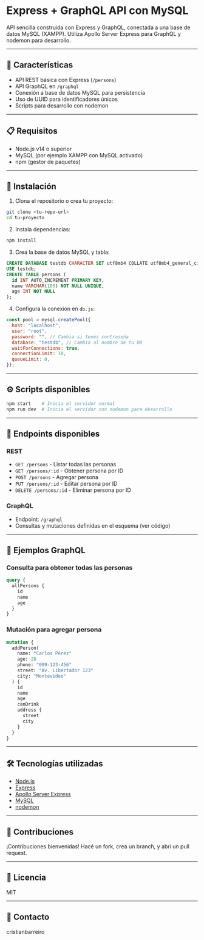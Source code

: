 # Express + GraphQL API con MySQL

API sencilla construida con Express y GraphQL, conectada a una base de datos MySQL (XAMPP). Utiliza Apollo Server Express para GraphQL y nodemon para desarrollo.

---

## 🚀 Características

- API REST básica con Express (`/persons`)
- API GraphQL en `/graphql`
- Conexión a base de datos MySQL para persistencia
- Uso de UUID para identificadores únicos
- Scripts para desarrollo con nodemon

---

## 📋 Requisitos

- Node.js v14 o superior
- MySQL (por ejemplo XAMPP con MySQL activado)
- npm (gestor de paquetes)

---

## 🔧 Instalación

1. Clona el repositorio o crea tu proyecto:

```bash
git clone <tu-repo-url>
cd tu-proyecto
```

2. Instala dependencias:

```bash
npm install
```

3. Crea la base de datos MySQL y tabla:

```sql
CREATE DATABASE testdb CHARACTER SET utf8mb4 COLLATE utf8mb4_general_ci;
USE testdb;
CREATE TABLE persons (
  id INT AUTO_INCREMENT PRIMARY KEY,
  name VARCHAR(100) NOT NULL UNIQUE,
  age INT NOT NULL
);
```

4. Configura la conexión en `db.js`:

```js
const pool = mysql.createPool({
  host: "localhost",
  user: "root",
  password: "", // Cambia si tenés contraseña
  database: "testdb", // Cambia al nombre de tu DB
  waitForConnections: true,
  connectionLimit: 10,
  queueLimit: 0,
});
```

---

## ⚙️ Scripts disponibles

```bash
npm start    # Inicia el servidor normal
npm run dev  # Inicia el servidor con nodemon para desarrollo
```

---

## 📡 Endpoints disponibles

### REST

- `GET /persons` - Listar todas las personas
- `GET /persons/:id` - Obtener persona por ID
- `POST /persons` - Agregar persona
- `PUT /persons/:id` - Editar persona por ID
- `DELETE /persons/:id` - Eliminar persona por ID

### GraphQL

- Endpoint: `/graphql`
- Consultas y mutaciones definidas en el esquema (ver código)

---

## 📖 Ejemplos GraphQL

### Consulta para obtener todas las personas

```graphql
query {
  allPersons {
    id
    name
    age
  }
}
```

### Mutación para agregar persona

```graphql
mutation {
  addPerson(
    name: "Carlos Pérez"
    age: 28
    phone: "099-123-456"
    street: "Av. Libertador 123"
    city: "Montevideo"
  ) {
    id
    name
    age
    canDrink
    address {
      street
      city
    }
  }
}
```

---

## 🛠️ Tecnologías utilizadas

- [Node.js](https://nodejs.org/)
- [Express](https://expressjs.com/)
- [Apollo Server Express](https://www.apollographql.com/docs/apollo-server/integrations/middleware/)
- [MySQL](https://www.mysql.com/)
- [nodemon](https://nodemon.io/)

---

## 🤝 Contribuciones

¡Contribuciones bienvenidas! Hacé un fork, creá un branch, y abrí un pull request.

---

## 📄 Licencia

MIT

---

## 💬 Contacto

cristianbarreiro
